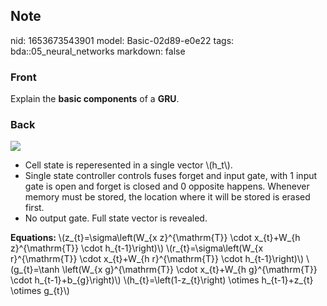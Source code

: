 ## Note
nid: 1653673543901
model: Basic-02d89-e0e22
tags: bda::05_neural_networks
markdown: false

### Front
Explain the <b>basic components</b> of a <b>GRU</b>.

### Back
<img src="paste-17111a79d52081a91a29c950071383aa6715e14c.jpg">
<ul>
  <li>Cell state is reperesented in a single vector \(h_t\).
  <li>Single state controller controls fuses forget and input gate,
  with 1 input gate is open and forget is closed and 0 opposite
  happens. Whenever memory must be stored, the location where it
  will be stored is erased first.
  <li>No output gate. Full state vector is revealed.
</ul><b>Equations:</b> \(z_{t}=\sigma\left(W_{x z}^{\mathrm{T}}
\cdot x_{t}+W_{h z}^{\mathrm{T}} \cdot h_{t-1}\right)\)
\(r_{t}=\sigma\left(W_{x r}^{\mathrm{T}} \cdot x_{t}+W_{h
r}^{\mathrm{T}} \cdot h_{t-1}\right)\) \(g_{t}=\tanh \left(W_{x
g}^{\mathrm{T}} \cdot x_{t}+W_{h g}^{\mathrm{T}} \cdot
h_{t-1}+b_{g}\right)\) \(h_{t}=\left(1-z_{t}\right) \otimes
h_{t-1}+z_{t} \otimes g_{t}\)
